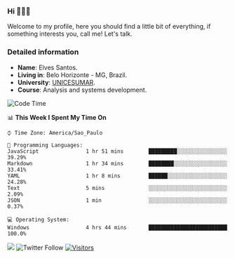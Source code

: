 


### Hi 🙋🏽‍♂️

Welcome to my profile, here you should find a little bit of everything, if something interests you, call me! Let's talk.

### Detailed information

* **Name**: Elves Santos.
* **Living in**: Belo Horizonte - MG, Brazil.
* **University**: [UNICESUMAR](https://venhaparaunicesumar.com.br/pos-graduacao).
* **Course**: Analysis and systems development.

<!--START_SECTION:waka-->
![Code Time](http://img.shields.io/badge/Code%20Time-5%20hrs%2013%20mins-blue)

📊 **This Week I Spent My Time On** 

```text
⌚︎ Time Zone: America/Sao_Paulo

💬 Programming Languages: 
JavaScript               1 hr 51 mins        █████████░░░░░░░░░░░░░░░░   39.29% 
Markdown                 1 hr 34 mins        ████████░░░░░░░░░░░░░░░░░   33.41% 
YAML                     1 hr 8 mins         ██████░░░░░░░░░░░░░░░░░░░   24.28% 
Text                     5 mins              ░░░░░░░░░░░░░░░░░░░░░░░░░   2.09% 
JSON                     1 min               ░░░░░░░░░░░░░░░░░░░░░░░░░   0.37%

💻 Operating System: 
Windows                  4 hrs 44 mins       █████████████████████████   100.0%

```


<!--END_SECTION:waka-->


<a href="https://www.linkedin.com/in/e1vescmd/"  target="_blank"><img src="https://img.shields.io/badge/-LinkedIn-%230077B5?style=for-the-badge&logo=linkedin&logoColor=white" target="_blank"></a>
![Twitter Follow](https://img.shields.io/twitter/follow/e1vescmd?color=00aced&label=Twitter&style=for-the-badge)
[![Visitors](https://api.visitorbadge.io/api/visitors?path=https%3A%2F%2Fgithub.com%2Fe1vescmd&labelColor=%23697689&countColor=%23d9e3f0)](https://visitorbadge.io/status?path=https%3A%2F%2Fgithub.com%2Fe1vescmd)
